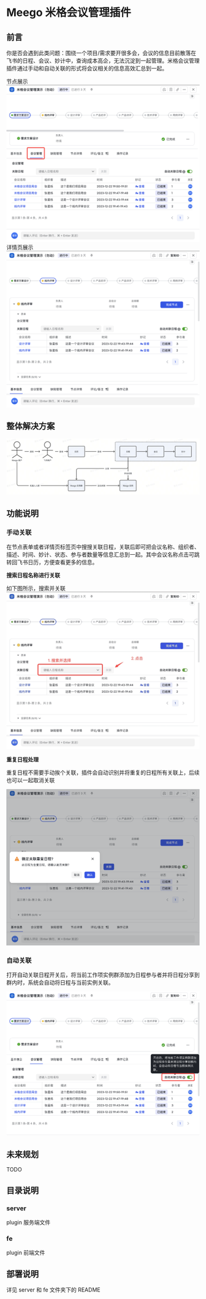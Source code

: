 # Meego 米格会议管理插件

## 前言

你是否会遇到此类问题：围绕一个项目/需求要开很多会，会议的信息目前散落在飞书的日程、会议、妙计中，查询成本高企，无法沉淀到一起管理。米格会议管理插件通过手动和自动关联的形式将会议相关的信息高效汇总到一起。

节点展示
![alt text](https://raw.githubusercontent.com/jimu5/meego_meeting_plugin/main/docs/img/1.png)
详情页展示
![alt text](https://raw.githubusercontent.com/jimu5/meego_meeting_plugin/main/docs/img/2.png)

## 整体解决方案

![alt text](https://raw.githubusercontent.com/jimu5/meego_meeting_plugin/main/docs/img/3.png)

## 功能说明

### 手动关联

在节点表单或者详情页标签页中搜搜关联日程，关联后即可把会议名称、组织者、描述、时间、妙计、状态、参与者数量等信息汇总到一起。其中会议名称点击可跳转回飞书日历，方便查看更多的信息。

**搜索日程名称进行关联**

如下图所示，搜索并关联
![alt text](https://raw.githubusercontent.com/jimu5/meego_meeting_plugin/main/docs/img/4.jpeg)

**重复日程处理**

重复日程不需要手动挨个关联，插件会自动识别并将重复的日程所有关联上，后续也可以一起取消关联

![alt text](https://raw.githubusercontent.com/jimu5/meego_meeting_plugin/main/docs/img/5.png)

### 自动关联

打开自动关联日程开关后，将当前工作项实例群添加为日程参与者并将日程分享到群内时，系统会自动将日程与当前实例关联。

![alt text](https://raw.githubusercontent.com/jimu5/meego_meeting_plugin/main/docs/img/6.png)

## 未来规划

TODO

## 目录说明

### server

plugin 服务端文件

### fe

plugin 前端文件

## 部署说明

详见 server 和 fe 文件夹下的 README

